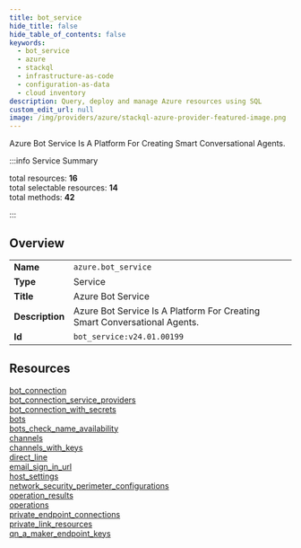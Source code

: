 ```yaml
---
title: bot_service
hide_title: false
hide_table_of_contents: false
keywords:
  - bot_service
  - azure
  - stackql
  - infrastructure-as-code
  - configuration-as-data
  - cloud inventory
description: Query, deploy and manage Azure resources using SQL
custom_edit_url: null
image: /img/providers/azure/stackql-azure-provider-featured-image.png
---
```

Azure Bot Service Is A Platform For Creating Smart Conversational Agents.  
    
:::info Service Summary

<div class="row">
<div class="providerDocColumn">
<span>total resources:&nbsp;<b>16</b></span><br />
<span>total selectable resources:&nbsp;<b>14</b></span><br />
<span>total methods:&nbsp;<b>42</b></span><br />
</div>
</div>

:::

## Overview
<table><tbody>
<tr><td><b>Name</b></td><td><code>azure.bot_service</code></td></tr>
<tr><td><b>Type</b></td><td>Service</td></tr>
<tr><td><b>Title</b></td><td>Azure Bot Service</td></tr>
<tr><td><b>Description</b></td><td>Azure Bot Service Is A Platform For Creating Smart Conversational Agents.</td></tr>
<tr><td><b>Id</b></td><td><code>bot_service:v24.01.00199</code></td></tr>
</tbody></table>

## Resources
<div class="row">
<div class="providerDocColumn">
<a href="/providers/azure/bot_service/bot_connection/">bot_connection</a><br />
<a href="/providers/azure/bot_service/bot_connection_service_providers/">bot_connection_service_providers</a><br />
<a href="/providers/azure/bot_service/bot_connection_with_secrets/">bot_connection_with_secrets</a><br />
<a href="/providers/azure/bot_service/bots/">bots</a><br />
<a href="/providers/azure/bot_service/bots_check_name_availability/">bots_check_name_availability</a><br />
<a href="/providers/azure/bot_service/channels/">channels</a><br />
<a href="/providers/azure/bot_service/channels_with_keys/">channels_with_keys</a><br />
<a href="/providers/azure/bot_service/direct_line/">direct_line</a><br />
</div>
<div class="providerDocColumn">
<a href="/providers/azure/bot_service/email_sign_in_url/">email_sign_in_url</a><br />
<a href="/providers/azure/bot_service/host_settings/">host_settings</a><br />
<a href="/providers/azure/bot_service/network_security_perimeter_configurations/">network_security_perimeter_configurations</a><br />
<a href="/providers/azure/bot_service/operation_results/">operation_results</a><br />
<a href="/providers/azure/bot_service/operations/">operations</a><br />
<a href="/providers/azure/bot_service/private_endpoint_connections/">private_endpoint_connections</a><br />
<a href="/providers/azure/bot_service/private_link_resources/">private_link_resources</a><br />
<a href="/providers/azure/bot_service/qn_a_maker_endpoint_keys/">qn_a_maker_endpoint_keys</a><br />
</div>
</div>
